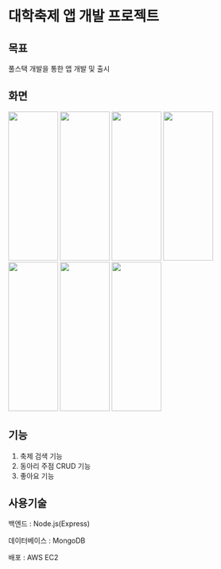 ﻿# 대학축제 앱 개발 프로젝트

## 목표

풀스택 개발을 통한 앱 개발 및 출시

## 화면


<img src= "https://github.com/JunHyungJang/UnivFestival_2/assets/89409079/153d65fe-5cde-47de-a4a4-62334c7dba0f" width="100" height="300">
<img src="https://github.com/JunHyungJang/UnivFestival_2/assets/89409079/e96cce2d-5e96-4474-940c-26b12a20c778" width="100" height="300">


<img src="https://github.com/JunHyungJang/UnivFestival_2/assets/89409079/e537803a-a93c-4a9c-8004-c7b6004cace4" width="100" height="300">
<img src="https://github.com/JunHyungJang/UnivFestival_2/assets/89409079/1a55b555-76e4-42b7-9b16-73bcdf122ee5" width="100" height="300">
<img src="https://github.com/JunHyungJang/UnivFestival_2/assets/89409079/c6489290-02de-4610-9867-bf11fc8a2027" width="100" height="300">


<img src="https://github.com/JunHyungJang/UnivFestival_2/assets/89409079/fa805c51-4565-4e0d-9110-023c9f5a19db" width="100" height="300">

<img src="https://github.com/JunHyungJang/UnivFestival_2/assets/89409079/be9f79a9-2953-4c4e-88c1-800d9f683e2e" width="100" height="300">


## 기능

1. 축제 검색 기능
2. 동아리 주점 CRUD 기능
3. 좋아요 기능


## 사용기술

백엔드 : Node.js(Express)

데이터베이스 : MongoDB

배포 : AWS EC2

